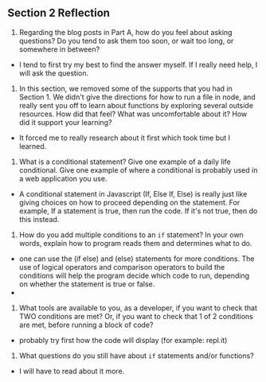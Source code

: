 ## Section 2 Reflection

1. Regarding the blog posts in Part A, how do you feel about asking questions? Do you tend to ask them too soon, or wait too long, or somewhere in between?
- I tend to first try my best to find the answer myself. If I really need help, I will ask the question.

1. In this section, we removed some of the supports that you had in Section 1. We didn't give the directions for how to run a file in node, and really sent you off to learn about functions by exploring several outside resources. How did that feel? What was uncomfortable about it? How did it support your learning?
- It forced me to really research about it first which took time but I learned.

1. What is a conditional statement? Give one example of a daily life conditional. Give one example of where a conditional is probably used in a web application you use.
- A conditional statement in Javascript (If, Else If, Else) is really just like giving choices on how to proceed depending on the statement. For example, If a statement is true, then run the code. If it's not true, then do this instead.

1. How do you add multiple conditions to an `if` statement? In your own words, explain how to program reads them and determines what to do.
- one can use the (if else) and (else) statements for more conditions. The use of logical operators and comparison operators to build the conditions will help the program decide which code to run, depending on whether the statement is true or false.
-
1. What tools are available to you, as a developer, if you want to check that TWO conditions are met? Or, if you want to check that 1 of 2 conditions are met, before running a block of code?
- probably try first how the code will display (for example: repl.it)

1. What questions do you still have about `if` statements and/or functions?
- I will have to read about it more.
